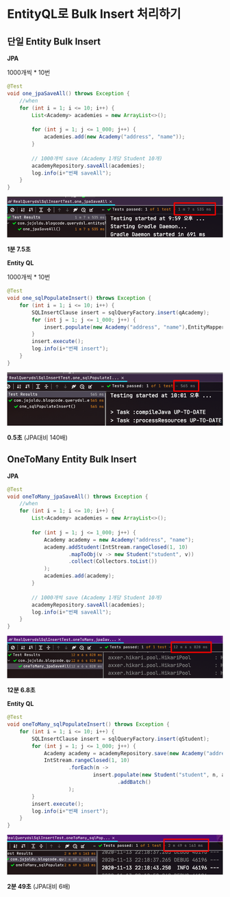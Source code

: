# EntityQL로 Bulk Insert 처리하기



## 단일 Entity Bulk Insert

**JPA**

1000개씩 * 10번 

```java
@Test
void one_jpaSaveAll() throws Exception {
    //when
    for (int i = 1; i <= 10; i++) {
        List<Academy> academies = new ArrayList<>();

        for (int j = 1; j <= 1_000; j++) {
            academies.add(new Academy("address", "name"));
        }

        // 1000개씩 save (Academy 1개당 Student 10개)
        academyRepository.saveAll(academies);
        log.info(i+"번째 saveAll");
    }
}
```

![one_jpa_result](./images/one_jpa_result.png)

**1분 7.5초**

**Entity QL**

1000개씩 * 10번 

```java
@Test
void one_sqlPopulateInsert() throws Exception {
    for (int i = 1; i <= 10; i++) {
        SQLInsertClause insert = sqlQueryFactory.insert(qAcademy);
        for (int j = 1; j <= 1_000; j++) {
            insert.populate(new Academy("address", "name"),EntityMapper.DEFAULT).addBatch();
        }
        insert.execute();
        log.info(i+"번째 insert");
    }
}
```

![one_entityql_result](./images/one_entityql_result.png)

**0.5초** (JPA대비 140배)

## OneToMany Entity Bulk Insert

**JPA**

```java
@Test
void oneToMany_jpaSaveAll() throws Exception {
    //when
    for (int i = 1; i <= 10; i++) {
        List<Academy> academies = new ArrayList<>();

        for (int j = 1; j <= 1_000; j++) {
            Academy academy = new Academy("address", "name");
            academy.addStudent(IntStream.rangeClosed(1, 10)
                    .mapToObj(v -> new Student("student", v))
                    .collect(Collectors.toList())
            );
            academies.add(academy);
        }

        // 1000개씩 save (Academy 1개당 Student 10개)
        academyRepository.saveAll(academies);
        log.info(i+"번째 saveAll");
    }
}
```

![oneToMany_jpa_result](./images/oneToMany_jpa_result.png)

**12분 6.8초**  
  
**Entity QL**

```java
@Test
void oneToMany_sqlPopulateInsert() throws Exception {
    for (int i = 1; i <= 10; i++) {
        SQLInsertClause insert = sqlQueryFactory.insert(qStudent);
        for (int j = 1; j <= 1_000; j++) {
            Academy academy = academyRepository.save(new Academy("address", "name"));
            IntStream.rangeClosed(1, 10)
                    .forEach(n ->
                            insert.populate(new Student("student", n, academy), EntityMapper.DEFAULT)
                                    .addBatch()
                    );
        }
        insert.execute();
        log.info(i+"번째 insert");
    }
}
```

![oneToMany_entityql_result](./images/oneToMany_entityql_result.png)

**2분 49초** (JPA대비 6배)